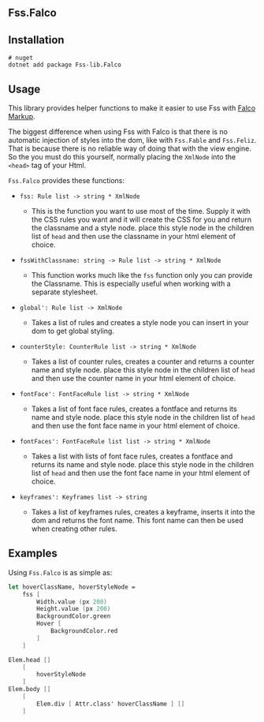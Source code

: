 ## Fss.Falco

## Installation

```
# nuget
dotnet add package Fss-lib.Falco
```

## Usage

This library provides helper functions to make it easier to use Fss with [Falco Markup](https://github.com/pimbrouwers/Falco.Markup).

The biggest difference when using Fss with Falco is that there is no automatic injection of styles into the dom, like with `Fss.Fable` and `Fss.Feliz`.
That is because there is no reliable way of doing that with the view engine. So the you must do this yourself, normally placing the `XmlNode` into the `<head>` tag of your Html.

`Fss.Falco` provides these functions:

- `fss: Rule list -> string * XmlNode`
    - This is the function you want to use most of the time. Supply it
      with the CSS rules you want and it will create the CSS for you and return the classname and a style node.
      place this style node in the children list of `head` and then use the classname in your html element of choice.
  
- `fssWithClassname: string -> Rule list -> string * XmlNode`
    - This function works much like the `fss` function only you can
      provide the Classname. This is especially useful when working with a separate stylesheet.

- `global': Rule list -> XmlNode`
    - Takes a list of rules and creates a style node you can insert in your dom to get global styling.

- `counterStyle: CounterRule list -> string * XmlNode`
    - Takes a list of counter rules, creates a counter and returns a counter name and style node.
      place this style node in the children list of `head` and then use the counter name in your html element of choice.

- `fontFace': FontFaceRule list -> string * XmlNode`
    - Takes a list of font face rules, creates a fontface and returns its name and style node.
      place this style node in the children list of `head` and then use the font face name in your html element of choice.

- `fontFaces': FontFaceRule list list -> string * XmlNode`
  - Takes a list with lists of font face rules, creates a fontface and returns its name and style node.
    place this style node in the children list of `head` and then use the font face name in your html element of choice.

- `keyframes': Keyframes list -> string`
    - Takes a list of keyframes rules, creates a keyframe, inserts it into the dom and returns the font name.
      This font name can then be used when creating other rules.

## Examples
Using `Fss.Falco` is as simple as:


```fsharp
let hoverClassName, hoverStyleNode =
    fss [
        Width.value (px 200)
        Height.value (px 200)
        BackgroundColor.green
        Hover [
            BackgroundColor.red
        ]
    ]

Elem.head []
    [
        hoverStyleNode
    ]
Elem.body []
    [
        Elem.div [ Attr.class' hoverClassName ] []
    ]
```
